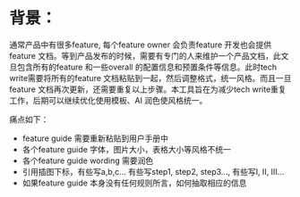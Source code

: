 # 背景：
通常产品中有很多feature, 每个feature owner 会负责feature 开发也会提供feature 文档。等到产品发布的时候，需要有专门的人来维护一个产品文档，此文旦包含所有的feature 和一些overall 的配置信息和预置条件等信息。此时tech write需要将所有的feature 文档粘贴到一起，然后调整格式，统一风格。而且一旦feature 文档再次更新，还需要重复以上步骤。本工具旨在为减少tech write重复工作，后期可以继续优化使用模板、AI 润色使风格统一。

痛点如下：
- feature guide 需要重新粘贴到用户手册中
- 各个feature guide 字体，图片大小，表格大小等风格不统一
- 各个feature guide wording 需要润色
- 引用插图下标，有些写a,b,c... 有些写step1, step2, step3..., 有些写I, II, III...
- 如果feature guide 本身没有任何规则所言，如何抽取相应的信息

